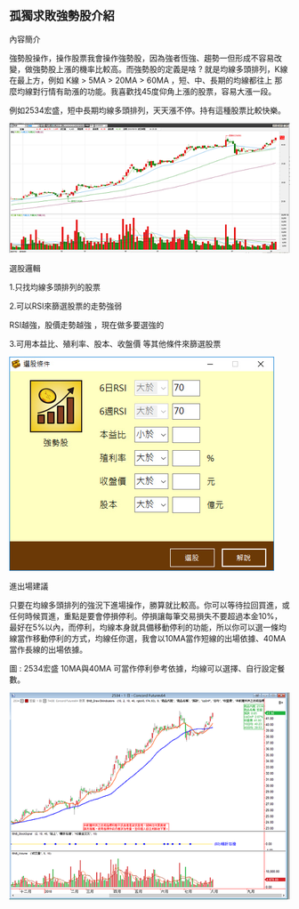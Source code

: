 ## 孤獨求敗強勢股介紹

內容簡介

強勢股操作，操作股票我會操作強勢股，因為強者恆強、趨勢一但形成不容易改變，做強勢股上漲的機率比較高。而強勢股的定義是啥 ? 就是均線多頭排列，K線在最上方，例如 K線 > 5MA > 20MA > 60MA ，短、中、長期的均線都往上 那麼均線對行情有助漲的功能。我喜歡找45度仰角上漲的股票，容易大漲一段。

例如2534宏盛，短中長期均線多頭排列，天天漲不停。持有這種股票比較快樂。



![img](images/1533429660-3561915265_n.png)

選股邏輯

1.只找均線多頭排列的股票

2.可以RSI來篩選股票的走勢強弱

 RSI越強，股價走勢越強 ，現在做多要選強的

3.可用本益比、殖利率、股本、收盤價 等其他條件來篩選股票 

![img](images/1533526381-3700535700.jpg)

進出場建議

只要在均線多頭排列的強況下進場操作，勝算就比較高。你可以等待拉回買進，或任何時候買進，重點是要會停損停利。停損讓每筆交易損失不要超過本金10%，最好在5%以內，而停利，均線本身就具備移動停利的功能，所以你可以選一條均線當作移動停利的方式，均線任你選，我會以10MA當作短線的出場依據、40MA當作長線的出場依據。

圖 : 2534宏盛 10MA與40MA 可當作停利參考依據，均線可以選擇、自行設定餐數。

![img](images/1533430654-1904059972_n.png)